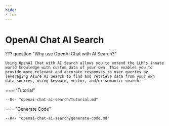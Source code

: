 ```yaml
---
hide:
- toc
---
```

# OpenAI Chat AI Search

??? question "Why use OpenAI Chat with AI Search?"

    Using OpenAI Chat with AI Search allows you to extend the LLM's innate world knowledge with custom data of your own. This enables you to provide more relevant and accurate responses to user queries by leveraging Azure AI Search to find and retrieve data from your own data sources, using keyword, vector, and/or semantic search.

=== "Tutorial"

    --8<- "openai-chat-ai-search/tutorial.md"

=== "Generate Code"

    --8<- "openai-chat-ai-search/generate-code.md"
